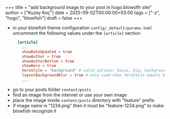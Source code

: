 +++
title = "add background image to your post in hugo blowsifh site"
author = ["Kuzey Koç"]
date = 2025-09-02T00:00:00+03:00
tags = ["-z", "hugo", "blowfish"]
draft = false
+++

-   in your blowfish theme configuration `config/_default/params.toml` uncomment the following values under the `[article]` section
    ```toml { hl_lines=["6","7"] }
      [article]
        ...
        showDateUpdated = true
        showAuthor = true
        showAuthorBottom = true
        showHero = true
        heroStyle = "background" # valid options: basic, big, background, thumbAndBackground
        layoutBackgroundBlur = true # only used when heroStyle equals background or thumbAndBackground
        ...
    ```
-   go to your posts folder `content/posts`
-   find an image from the internet or use your own image
-   place the image inside `content/posts` directory <span class="underline">with "feature" prefix</span>
-   if image name is "1234.png" then it must be "feature-1234.png" to make blowfish recognize it
